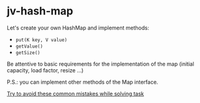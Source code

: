 # jv-hash-map
Let's create your own HashMap and implement methods:
- `put(K key, V value)` 
- `getValue()` 
- `getSize()`

Be attentive to basic requirements for the implementation of the map (initial capacity, load factor, resize ...)

P.S.: you can implement other methods of the Map interface.

[Try to avoid these common mistakes while solving task](./checklist.md)